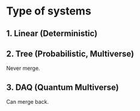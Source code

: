 # Type of systems

## 1. Linear (Deterministic)

## 2. Tree (Probabilistic, Multiverse)

Never merge.

## 3. DAQ (Quantum Multiverse)

Can merge back.
